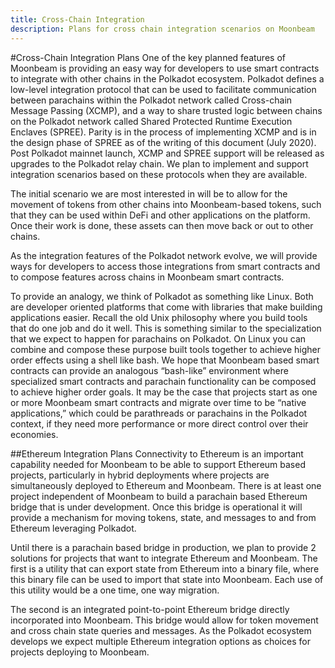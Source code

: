 ```yaml
---
title: Cross-Chain Integration
description: Plans for cross chain integration scenarios on Moonbeam
---
```


#Cross-Chain Integration Plans
One of the key planned features of Moonbeam is providing an easy way for developers to use smart contracts to integrate with other chains in the Polkadot ecosystem. Polkadot defines a low-level integration protocol that can be used to facilitate communication between parachains within the Polkadot network called Cross-chain Message Passing (XCMP), and a way to share trusted logic between chains on the Polkadot network called Shared Protected Runtime Execution Enclaves (SPREE). Parity is in the process of implementing XCMP and is in the design phase of SPREE as of the writing of this document (July 2020). Post Polkadot mainnet launch, XCMP and SPREE support will be released as upgrades to the Polkadot relay chain. We plan to implement and support integration scenarios based on these protocols when they are available.

The initial scenario we are most interested in will be to allow for the movement of tokens from other chains into Moonbeam-based tokens, such that they can be used within DeFi and other applications on the platform. Once their work is done, these assets can then move back or out to other chains.

As the integration features of the Polkadot network evolve, we will provide ways for developers to access those integrations from smart contracts and to compose features across chains in Moonbeam smart contracts.

To provide an analogy, we think of Polkadot as something like Linux. Both are developer oriented platforms that come with libraries that make building applications easier. Recall the old Unix philosophy where you build tools that do one job and do it well. This is something similar to the specialization that we expect to happen for parachains on Polkadot. On Linux you can combine and compose these purpose built tools together to achieve higher order effects using a shell like bash. We hope that Moonbeam based smart contracts can provide an analogous “bash-like” environment where specialized smart contracts and parachain functionality can be composed to achieve higher order goals. It may be the case that projects start as one or more Moonbeam smart contracts and migrate over time to be “native applications,” which could be parathreads or parachains in the Polkadot context, if they need more performance or more direct control over their economies.

##Ethereum Integration Plans
Connectivity to Ethereum is an important capability needed for Moonbeam to be able to support Ethereum based projects, particularly in hybrid deployments where projects are simultaneously deployed to Ethereum and Moonbeam. There is at least one project independent of Moonbeam to build a parachain based Ethereum bridge that is under development. Once this bridge is operational it will provide a mechanism for moving tokens, state, and messages to and from Ethereum leveraging Polkadot.

Until there is a parachain based bridge in production, we plan to provide 2 solutions for projects that want to integrate Ethereum and Moonbeam. The first is a utility that can export state from Ethereum into a binary file, where this binary file can be used to import that state into Moonbeam. Each use of this utility would be a one time, one way migration.

The second is an integrated point-to-point Ethereum bridge directly incorporated into Moonbeam. This bridge would allow for token movement and cross chain state queries and messages. As the Polkadot ecosystem develops we expect multiple Ethereum integration options as choices for projects deploying to Moonbeam.
